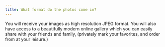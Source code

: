 ```yaml
---
title: What format do the photos come in?
---
```

You will receive your images as high resolution JPEG format. You will also have access to a beautifully modern online gallery which you can easily share with your friends and family, (privately mark your favorites, and order from at your leisure.)